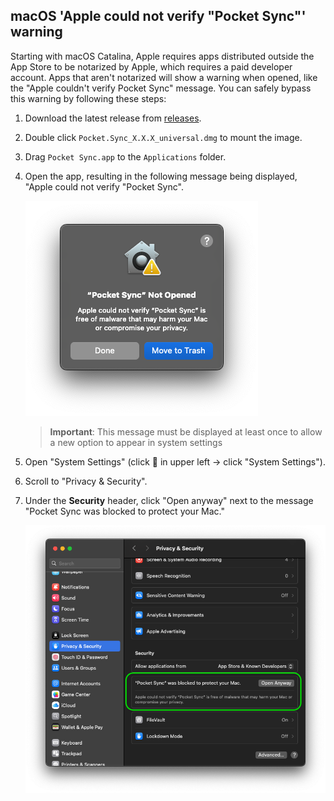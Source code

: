 ## macOS 'Apple could not verify "Pocket Sync"' warning

Starting with macOS Catalina, Apple requires apps distributed outside the App Store to be notarized by Apple, which requires a paid developer account. Apps that aren't notarized will show a warning when opened, like the "Apple couldn't verify Pocket Sync" message. You can safely bypass this warning by following these steps:

1. Download the latest release from [releases](https://github.com/neil-morrison44/pocket-sync/releases/latest).
2. Double click `Pocket.Sync_X.X.X_universal.dmg` to mount the image.
3. Drag `Pocket Sync.app` to the `Applications` folder.
4. Open the app, resulting in the following message being displayed, "Apple could not verify "Pocket Sync".

   ![Apple could not verify "Pocket Sync"](./readme_images/macos_not_opened.png)

   > **Important**: This message must be displayed at least once to allow a new option to appear in system settings

5. Open "System Settings" (click  in upper left -> click "System Settings").
6. Scroll to "Privacy & Security".
7. Under the **Security** header, click "Open anyway" next to the message "Pocket Sync was blocked to protect your Mac."

   ![Open anyway](./readme_images/macos_privacy_security.png)
